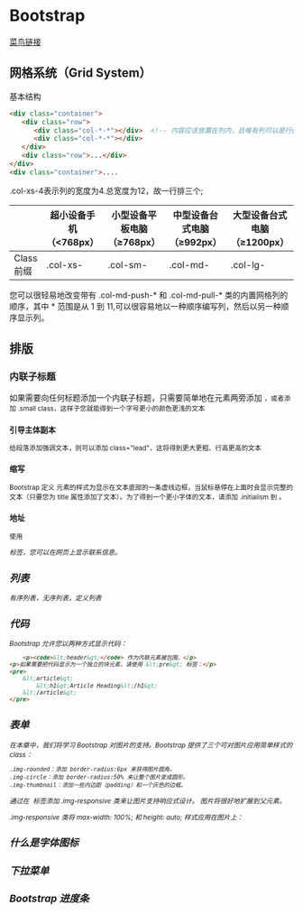 

# Bootstrap 
[菜鸟链接](https://www.runoob.com/bootstrap/bootstrap-tutorial.html)
## 网格系统（Grid System）
 基本结构
```html
<div class="container">
   <div class="row">
      <div class="col-*-*"></div>  <!-- 内容应该放置在列内，且唯有列可以是行的直接子元素。 -->
      <div class="col-*-*"></div>      
   </div>
   <div class="row">...</div>
</div>
<div class="container">....
```
.col-xs-4表示列的宽度为4.总宽度为12，故一行排三个;

|        |	超小设备手机（<768px）| 小型设备平板电脑（≥768px）  | 中型设备台式电脑（≥992px）  | 大型设备台式电脑（≥1200px） |
|  ----  | ----  |----  |----  |----  |
|Class 前缀  | .col-xs- |.col-sm- | .col-md- | .col-lg-|



您可以很轻易地改变带有 .col-md-push-* 和 .col-md-pull-* 类的内置网格列的顺序，其中 * 范围是从 1 到 11,可以很容易地以一种顺序编写列，然后以另一种顺序显示列。

## 排版
### 内联子标题
如果需要向任何标题添加一个内联子标题，只需要简单地在元素两旁添加 <small>，或者添加 .small class，这样子您就能得到一个字号更小的颜色更浅的文本
### 引导主体副本
给段落添加强调文本，则可以添加 class="lead"，这将得到更大更粗、行高更高的文本
### 缩写
Bootstrap 定义 <abbr> 元素的样式为显示在文本底部的一条虚线边框，当鼠标悬停在上面时会显示完整的文本（只要您为 <abbr> title 属性添加了文本）。为了得到一个更小字体的文本，请添加 .initialism 到 <abbr>。
### 地址
使用 <address> 标签，您可以在网页上显示联系信息。
## 列表
有序列表，无序列表，定义列表
## 代码
Bootstrap 允许您以两种方式显示代码：
```html
	<p><code>&lt;header&gt;</code> 作为内联元素被包围。</p>
<p>如果需要把代码显示为一个独立的块元素，请使用 &lt;pre&gt; 标签：</p>
<pre>
    &lt;article&gt;
        &lt;h1&gt;Article Heading&lt;/h1&gt;
    &lt;/article&gt;
</pre>
```
## 表单
在本章中，我们将学习 Bootstrap 对图片的支持。Bootstrap 提供了三个可对图片应用简单样式的 class：
```
.img-rounded：添加 border-radius:6px 来获得图片圆角。
.img-circle：添加 border-radius:50% 来让整个图片变成圆形。
.img-thumbnail：添加一些内边距（padding）和一个灰色的边框。
```
通过在 <img> 标签添加 .img-responsive 类来让图片支持响应式设计。 图片将很好地扩展到父元素。

.img-responsive 类将 max-width: 100%; 和 height: auto; 样式应用在图片上：

## 什么是字体图标

## 下拉菜单

## Bootstrap 进度条